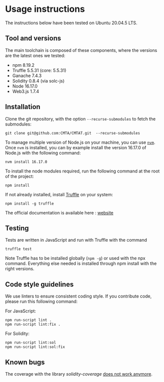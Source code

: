 # Usage instructions

The instructions below have been tested on Ubuntu 20.04.5 LTS.

## Tool and versions

The main toolchain is composed of these components, where the versions are the latest ones we tested: 

- npm 8.19.2
- Truffle 5.5.31 (core: 5.5.31)
- Ganache 7.4.3
- Solidity 0.8.4 (via solc-js)
- Node 16.17.0
- Web3.js 1.7.4

## Installation

Clone the git repository, with the option `--recurse-submodules` to fetch the submodules:

`git clone git@github.com:CMTA/CMTAT.git  --recurse-submodules`  

To manage multiple version of Node.js on your machine, you can use [`nvm`](https://github.com/nvm-sh/nvm).  
Once `nvm` is installed, you can by example install the version 16.17.0 of Node.js with the following command:

`nvm install 16.17.0`

To install the node modules required, run the following command at the root of the project:

`npm install`

If not already installed, install [Truffle](https://trufflesuite.com/docs/truffle/getting-started/installation/) on your system:

`npm install -g truffle`  


The official documentation is available here : [website](https://trufflesuite.com/docs/truffle/getting-started/installation/)


## Testing

Tests are written in JavaScript and run with Truffle with the command 

`truffle test`

Note Truffle has to be installed globally (`npm -g`) or used with the npx command. Everything else needed is installed through npm install with the right versions.


## Code style guidelines

We use linters to ensure consistent coding style. If you contribute code, please run this following command: 

For JavaScript:

```
npm run-script lint .
npm run-script lint:fix . 
```
   
For Solidity:

```
npm run-script lint:sol  
npm run-script lint:sol:fix
```

## Known bugs
The coverage with the library *solidity-coverage* [does not work anymore](https://github.com/sc-forks/solidity-coverage/issues/694).
